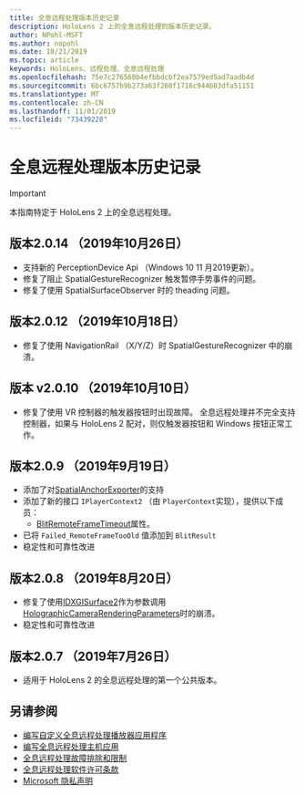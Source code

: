 ```yaml
---
title: 全息远程处理版本历史记录
description: HoloLens 2 上的全息远程处理的版本历史记录。
author: NPohl-MSFT
ms.author: nopohl
ms.date: 10/21/2019
ms.topic: article
keywords: HoloLens、远程处理、全息远程处理
ms.openlocfilehash: 75e7c276560b4efbbdcbf2ea7579ed5ad7aadb4d
ms.sourcegitcommit: 6bc6757b9b273a63f260f1716c944603dfa51151
ms.translationtype: MT
ms.contentlocale: zh-CN
ms.lasthandoff: 11/01/2019
ms.locfileid: "73439228"
---
```

# <a name="holographic-remoting-version-history"></a>全息远程处理版本历史记录

> [!IMPORTANT]
> 本指南特定于 HoloLens 2 上的全息远程处理。

## 版本2.0.14 （2019年10月26日）<a name="v2.0.14"></a>
* 支持新的 PerceptionDevice Api （Windows 10 11 月2019更新）。
* 修复了阻止 SpatialGestureRecognizer 触发暂停手势事件的问题。
* 修复了使用 SpatialSurfaceObserver 时的 theading 问题。

## 版本2.0.12 （2019年10月18日）<a name="v2.0.12"></a>
* 修复了使用 NavigationRail （X/Y/Z）时 SpatialGestureRecognizer 中的崩溃。

## 版本 v2.0.10 （2019年10月10日）<a name="v2.0.10"></a>
* 修复了使用 VR 控制器的触发器按钮时出现故障。 全息远程处理并不完全支持控制器，如果与 HoloLens 2 配对，则仅触发器按钮和 Windows 按钮正常工作。

## 版本2.0.9 （2019年9月19日）<a name="v2.0.9"></a>
* 添加了对[SpatialAnchorExporter](https://docs.microsoft.com/uwp/api/windows.perception.spatial.spatialanchorexporter)的支持
* 添加了新的接口 ```IPlayerContext2``` （由 ```PlayerContext```实现），提供以下成员：
  - [BlitRemoteFrameTimeout](holographic-remoting-create-player.md#BlitRemoteFrameTimeout)属性。
* 已将 ```Failed_RemoteFrameTooOld``` 值添加到 ```BlitResult```
* 稳定性和可靠性改进

## 版本2.0.8 （2019年8月20日）<a name="v2.0.8"></a>

* 修复了使用[IDXGISurface2](https://docs.microsoft.com/windows/win32/api/dxgi1_2/nn-dxgi1_2-idxgisurface2)作为参数调用[HolographicCameraRenderingParameters](https://docs.microsoft.com/uwp/api/windows.graphics.holographic.holographiccamerarenderingparameters.commitdirect3d11depthbuffer)时的崩溃。
* 稳定性和可靠性改进

## 版本2.0.7 （2019年7月26日）<a name="v2.0.7"></a>

* 适用于 HoloLens 2 的全息远程处理的第一个公共版本。

## <a name="see-also"></a>另请参阅
* [编写自定义全息远程处理播放器应用程序](holographic-remoting-create-player.md)
* [编写全息远程处理主机应用](holographic-remoting-create-host.md)
* [全息远程处理故障排除和限制](holographic-remoting-troubleshooting.md)
* [全息远程处理软件许可条款](https://docs.microsoft.com/legal/mixed-reality/microsoft-holographic-remoting-software-license-terms)
* [Microsoft 隐私声明](https://go.microsoft.com/fwlink/?LinkId=521839)
